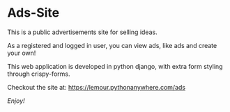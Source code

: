 # Ads-Site

This is a public advertisements site for selling ideas.

As a registered and logged in user, you can view ads, like ads and create your own!

This web application is developed in python django, with extra form styling through crispy-forms.

Checkout the site at: https://lemour.pythonanywhere.com/ads

<i>Enjoy!</i>
